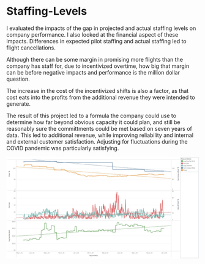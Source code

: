 # Staffing-Levels

I evaluated the impacts of the gap in projected and actual staffing levels on company performance. I also looked at the financial aspect of these impacts. Differences in expected pilot staffing and actual staffing led to flight cancellations.

Although there can be some margin in promising more flights than the company has staff for, due to incentivized overtime, how big that margin can be before negative impacts and performance is the million dollar question.

The increase in the cost of the incentivized shifts is also a factor, as that cost eats into the profits from the additional revenue they were intended to generate.


The result of this project led to a formula the company could use to determine how far beyond obvious capacity it could plan, and still be reasonably sure the committments could be met based on seven years of data. This led to additional revenue, while improving reliability and internal and external customer satisfaction. Adjusting for fluctuations during the COVID pandemic was particularly satisfying.

![](https://github.com/sfisher2277/Staffing-Levels/blob/main/images/Composite.JPG)
